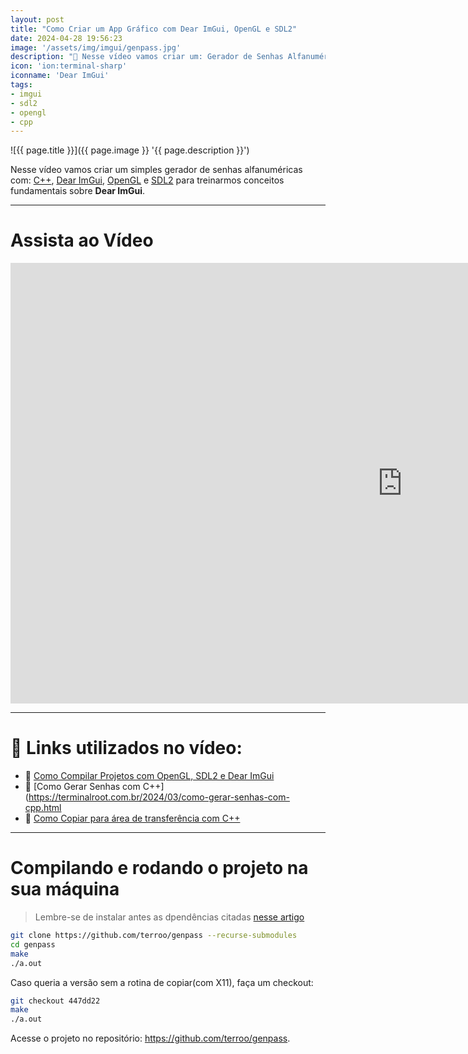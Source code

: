 ```yaml
---
layout: post
title: "Como Criar um App Gráfico com Dear ImGui, OpenGL e SDL2"
date: 2024-04-28 19:56:23
image: '/assets/img/imgui/genpass.jpg'
description: "🎥 Nesse vídeo vamos criar um: Gerador de Senhas Alfanuméricas"
icon: 'ion:terminal-sharp'
iconname: 'Dear ImGui'
tags:
- imgui
- sdl2
- opengl
- cpp
---
```


![{{ page.title }}]({{ page.image }} '{{ page.description }}')

Nesse vídeo vamos criar um simples gerador de senhas alfanuméricas com: [C++](https://terminalroot.com.br/tags#cpp), [Dear ImGui](https://terminalroot.com.br/tags#imgui), [OpenGL](https://terminalroot.com.br/tags#opengl) e [SDL2](https://terminalroot.com.br/tags#sdl2) para treinarmos conceitos fundamentais sobre **Dear ImGui**.

---

# Assista ao Vídeo

<iframe width="1253" height="705" src="https://www.youtube.com/embed/Wru7t8djnto" title="YouTube video player" frameborder="0" allow="accelerometer; autoplay; clipboard-write; encrypted-media; gyroscope; picture-in-picture" allowfullscreen></iframe>

---

# 👀 Links utilizados no vídeo:
+ 🔗 [Como Compilar Projetos com OpenGL, SDL2 e Dear ImGui](https://terminalroot.com.br/2024/03/como-compilar-projetos-com-opengl-sdl2-e-dear-imgui.html)
+ 🔗 [Como Gerar Senhas com C++](https://terminalroot.com.br/2024/03/como-gerar-senhas-com-cpp.html
+ 🔗 [Como Copiar para área de transferência com C++](https://terminalroot.com.br/2023/12/como-copiar-para-area-de-transferencia-com-cpp.html)

---

# Compilando e rodando o projeto na sua máquina
> Lembre-se de instalar antes as dpendências citadas [nesse artigo](https://terminalroot.com.br/2024/03/como-compilar-projetos-com-opengl-sdl2-e-dear-imgui.html)

```bash
git clone https://github.com/terroo/genpass --recurse-submodules
cd genpass
make
./a.out
```

Caso queria a versão sem a rotina de copiar(com X11), faça um checkout:
```bash
git checkout 447dd22
make
./a.out
```

Acesse o projeto no repositório: <https://github.com/terroo/genpass>.


